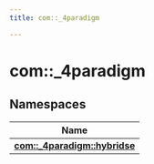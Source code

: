 ```yaml
---
title: com::_4paradigm

---
```

# com::_4paradigm

## Namespaces

| Name           |
| -------------- |
| **[com::_4paradigm::hybridse](/hybridse/usage/api/c++/Namespaces/namespacecom_1_1__4paradigm_1_1hybridse.md)**  |






